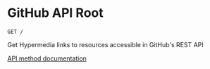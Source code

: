 # GitHub API Root

`GET /`

Get Hypermedia links to resources accessible in GitHub's REST API

[API method documentation](https://docs.github.com/rest/meta/meta#github-api-root)
